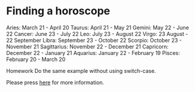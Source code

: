 # Finding a horoscope

Aries: March 21 - April 20
Taurus: April 21 - May 21
Gemini: May 22 - June 22
Cancer: June 23 - July 22
Leo: July 23 - August 22
Virgo: 23 August - 22 September
Libra: September 23 - October 22
Scorpio: October 23 - November 21
Sagittarius: November 22 - December 21
Capricorn: December 22 - January 21
Aquarius: January 22 - February 19
Pisces: February 20 - March 20

Homework
Do the same example without using switch-case.

Please press [here](https://academy.patika.dev/tr/courses/java101/pratik-burclar) for more information.